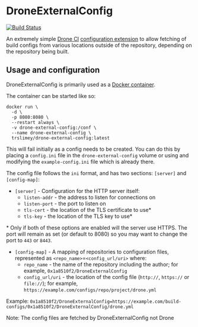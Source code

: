 # DroneExternalConfig
[![Build Status](https://ci.0x1a8510f2.space/api/badges/0x1a8510f2/DroneExternalConfig/status.svg)](https://ci.0x1a8510f2.space/0x1a8510f2/DroneExternalConfig)

An extremely simple [Drone CI](https://drone.io) [configuration extension](https://docs.drone.io/extensions/configuration/) to allow fetching of build configs from various locations outside of the repository, depending on the repository being built.

## Usage and configuration
DroneExternalConfig is primarily used as a [Docker container](https://hub.docker.com/r/trslimey/drone-external-config).

The container can be started like so:
```
docker run \
  -d \
  -p 8080:8080 \
  --restart always \
  -v drone-external-config:/conf \
  --name drone-external-config \
  trslimey/drone-external-config:latest
```
This will fail initially as a config needs to be created. You can do this by placing a `config.ini` file in the `drone-external-config` volume or using and modifying the `example-config.ini` file which is already there.

The config file follows the `ini` format, and has two sections: `[server]` and `[config-map]`:

- `[server]` - Configuration for the HTTP server itself:
  - `listen-addr` - the address to listen for connections on
  - `listen-port` - the port to listen on
  - `tls-cert` - the location of the TLS certificate to use*
  - `tls-key` - the location of the TLS key to use*

\* Only if both of these options are enabled will the server use HTTPS. The port will remain as set (or default to 8080) so you may want to change the port to `443` or `8443`.

- `[config-map]` - A mapping of repositories to configuration files, represented as `<repo_name>`=`<config_url/uri>` where:
  - `repo_name` - the name of the repository including the author; for example, `0x1a8510f2/DroneExternalConfig`
  - `config_url/uri` - the location of the config file (`http://`, `https://` or `file://`); for example, `https://example.com/configs/repo/project/drone.yml`

Example: `0x1a8510f2/DroneExternalConfig=https://example.com/build-configs/0x1a8510f2/DroneExternalConfig/drone.yml`

Note: The config files are fetched by DroneExternalConfig not Drone

